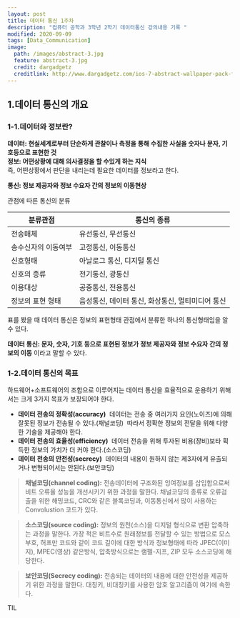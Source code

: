 ```yaml
---
layout: post
title: 데이터 통신 1주차 
description: "컴퓨터 공학과 3학년 2학기 데이터통신 강의내용 기록 "
modified: 2020-09-09
tags: [Data_Communication]
image:
  path: /images/abstract-3.jpg
  feature: abstract-3.jpg
  credit: dargadgetz
  creditlink: http://www.dargadgetz.com/ios-7-abstract-wallpaper-pack-for-iphone-5-and-ipod-touch-retina/
---
```


## 1.데이터 통신의 개요

### 1-1.데이터와 정보란?
**데이터: 현실세계로부터 단순하게 관찰이나 측정을 통해 수집한 사실을 숫자나 문자, 기호등으로  표현한 것**   
**정보: 어떤상황에 대해 의사결정을 할 수있게 하는 지식**  
즉, 어떤상황에서 판단을 내리는데 필요한 데이터를 정보라고 한다. 

**통신: 정보 제공자와  정보 수요자 간의 정보의 이동현상**

관점에 따른 통신의 분류  

|분류관점|통신의 종류|
|------|---|
|전송매체|유선통신, 무선통신|
|송수신자의 이동여부|고정통신, 이동통신|
|신호형태|아날로그 통신, 디지털 통신|
|신호의 종류| 전기통신, 광통신|
| 이용대상| 공중통신, 전용통신|
| 정보의 표현 형태| 음성통신, 데이터 통신, 화상통신, 멀티미디어 통신|
  
표를 봤을 때 데이터 통신은 정보의 표현형태 관점에서 분류한 하나의 통신형태임을 알 수 있다. 

**데이터 통신: 문자, 숫자, 기호 등으로 표현된 정보가 정보 제공자와 정보 수요자 간의 정보의 이동**
이라고 말할 수 있다.

### 1-2.데이터 통신의 목표
하드웨어+소프트웨어의 조합으로 이루어지는 데이터 통신을 효율적으로 운용하기 위해서는 크게 3가지 목표가 보장되어야 한다. 

* <strong>데이터 전송의 정확성(accuracy)</strong>
    &nbsp;데이터는 전송 중 여러가지 요인(노이즈)에 의해 잘못된 정보가 전송될 수 있다.(채널코딩) 
    &nbsp;따라서 정확한 정보의 전달을 위해 다양한 기술을 제공해야 한다.  
* <strong>데이터 전송의 효율성(efficiency)</strong>
    &nbsp;데이터 전송을 위해 투자된 비용(장비)보타 획득한 정보의 가치가 더 커야 한다.(소스코딩) 
* <strong>데이터 전송의 안전성(secrecy)</strong>
    &nbsp;데이터의 내용이 원하지 않는 제3자에게 유출되거나 변형되어서는 안된다.(보안코딩)

> **채널코딩(channel coding):**  전송데이터에  구조화된 잉여정보를 삽입함으로써 비트 오류율 성능을 개선시키기 위한 과정을 말한다.  채널코딩의 종류로 오류검출을 위한 해밍코드, CRC와 같은 블록코딩과, 이동통신에서 많이 사용하는 Convolustion 코드가 있다.   

> **소스코딩(source coding):**  정보의 원천(소스)을 디지털 형식으로 변환 압축하는 과정을 말한다. 가장 적은 비트수로 원래정보를 전달할 수 있는 방법으로 모스부호, 허프만 코드와 같이 코드 길이에 대한 방식과 정보형태에 따라 JPEC(이미지), MPEC(영상) 같은방식, 압축방식으로는 램펠-지프, ZIP 모두 소스코딩에 해당한다. 

> **보안코딩(Secrecy coding):** 전송되는 데이터의 내용에 대한 안전성을 제공하기 위한 과정을 말한다. 대칭키, 비대칭키를 사용한 암호 알고리즘이 여기에 속한다.  

TIL

